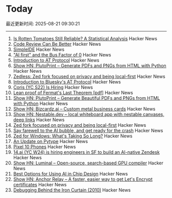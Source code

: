 # Today

最近更新时间: 2025-08-21 09:30:21

--- 
1. [Is Rotten Tomatoes Still Reliable? A Statistical Analysis](https://www.statsignificant.com/p/is-rotten-tomatoes-still-reliable) Hacker News
2. [Code Review Can Be Better](https://tigerbeetle.com/blog/2025-08-04-code-review-can-be-better/) Hacker News
3. [SimpleIDE](https://github.com/jamesplotts/simpleide) Hacker News
4. ["AI first" and the Bus Factor of 0](https://www.mindflash.org/coding/ai/ai-and-the-bus-factor-of-0-1608) Hacker News
5. [Introduction to AT Protocol](https://mackuba.eu/2025/08/20/introduction-to-atproto/) Hacker News
6. [Show HN: PlutoPrint – Generate PDFs and PNGs from HTML with Python](https://github.com/plutoprint/plutoprint) Hacker News
7. [Zedless: Zed fork focused on privacy and being local-first](https://github.com/zedless-editor/zed) Hacker News
8. [Introduction to Bluesky's AT Protocol](https://mackuba.eu/2025/08/20/introduction-to-atproto/) Hacker News
9. [Coris (YC S22) Is Hiring](https://www.ycombinator.com/companies/coris/jobs/rqO40yy-ai-engineer) Hacker News
10. [Lean proof of Fermat's Last Theorem [pdf]](https://imperialcollegelondon.github.io/FLT/blueprint.pdf) Hacker News
11. [Show HN: PlutoPrint – Generate Beautiful PDFs and PNGs from HTML with Python](https://github.com/plutoprint/plutoprint) Hacker News
12. [Show HN: Bizcardz.ai – Custom metal business cards](https://github.com/rhodey/bizcardz.ai) Hacker News
13. [Show HN: Nestable.dev – local whiteboard app with nestable canvases, deep links](https://nestable.dev/about) Hacker News
14. [Zed fork focused on privacy and being local-first](https://github.com/zedless-editor/zed) Hacker News
15. [Say farewell to the AI bubble, and get ready for the crash](https://www.latimes.com/business/story/2025-08-20/say-farewell-to-the-ai-bubble-and-get-ready-for-the-crash) Hacker News
16. [Zed for Windows: What's Taking So Long?](https://zed.dev/blog/windows-progress-report) Hacker News
17. [An Update on Pytype](https://github.com/google/pytype) Hacker News
18. [Pixel 10 Phones](https://blog.google/products/pixel/google-pixel-10-pro-xl/) Hacker News
19. [14.ai (YC W24) is hiring engineers in SF to build an AI-native Zendesk](https://14.ai/careers) Hacker News
20. [Show HN: Luminal – Open-source, search-based GPU compiler](https://github.com/luminal-ai/luminal) Hacker News
21. [Best Options for Using AI in Chip Design](https://semiengineering.com/best-options-for-using-ai-in-chip-design/) Hacker News
22. [Show HN: Anchor Relay – A faster, easier way to get Let's Encrypt certificates](https://anchor.dev/relay) Hacker News
23. [Debugging Behind the Iron Curtain (2010)](https://www.jakepoz.com/debugging-behind-the-iron-curtain/) Hacker News
